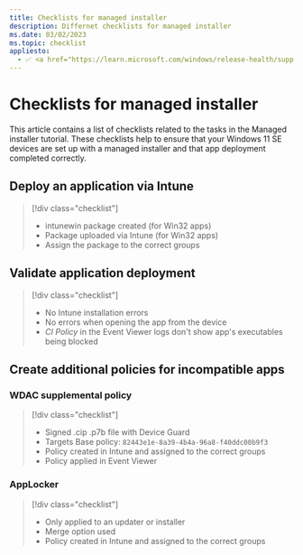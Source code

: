 ```yaml
---
title: Checklists for managed installer
description: Differnet checklists for managed installer
ms.date: 03/02/2023
ms.topic: checklist
appliesto:
  - ✅ <a href="https://learn.microsoft.com/windows/release-health/supported-versions-windows-client" target="_blank">Windows 11 SE, version 22H2 and later</a>
---
```


# Checklists for managed installer

This article contains a list of checklists related to the tasks in the Managed installer tutorial.
These checklists help to ensure that your Windows 11 SE devices are set up with a managed installer and that app deployment completed correctly.

## Deploy an application via Intune

> [!div class="checklist"]
> - intunewin package created (for Win32 apps)
> - Package uploaded via Intune (for Win32 apps)
> - Assign the package to the correct groups

## Validate application deployment

> [!div class="checklist"]
> - No Intune installation errors
> - No errors when opening the app from the device
> - *CI Policy* in the Event Viewer logs don't show app's executables being blocked

## Create additional policies for incompatible apps
### WDAC supplemental policy

> [!div class="checklist"]
> - Signed .cip .p7b file with Device Guard
> - Targets Base policy: `82443e1e-8a39-4b4a-96a8-f40ddc00b9f3`
> - Policy created in Intune and assigned to the correct groups
> - Policy applied in Event Viewer

### AppLocker

> [!div class="checklist"]
> - Only applied to an updater or installer
> - Merge option used
> - Policy created in Intune and assigned to the correct groups
